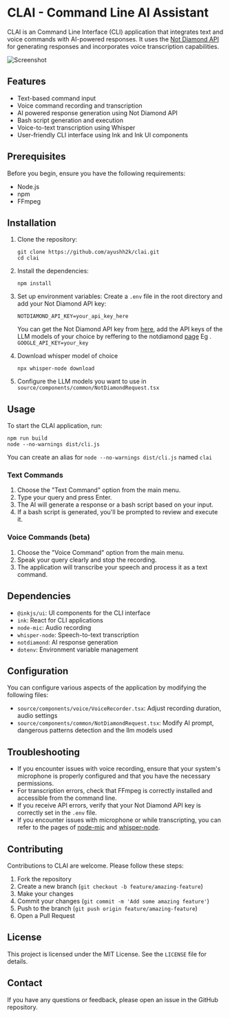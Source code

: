 # CLAI - Command Line AI Assistant

CLAI is an Command Line Interface (CLI) application that integrates text and voice commands with AI-powered responses. It uses the [Not Diamond API](https://www.notdiamond.ai/) for generating responses and incorporates voice transcription capabilities.

![Screenshot](assets/clai.gif)

## Features

- Text-based command input
- Voice command recording and transcription
- AI powered response generation using Not Diamond API
- Bash script generation and execution
- Voice-to-text transcription using Whisper
- User-friendly CLI interface using Ink and Ink UI components

## Prerequisites

Before you begin, ensure you have the following requirements:

- Node.js
- npm
- FFmpeg

## Installation

1. Clone the repository:
   ```
   git clone https://github.com/ayushh2k/clai.git
   cd clai
   ```

2. Install the dependencies:
   ```
   npm install
   ```

3. Set up environment variables:
   Create a `.env` file in the root directory and add your Not Diamond API key:
   ```
   NOTDIAMOND_API_KEY=your_api_key_here
   ```
   You can get the Not Diamond API key from [here](https://app.notdiamond.ai), add the API keys of the LLM models of your choice by reffering to the notdiamond [page](https://docs.notdiamond.ai/docs/llm-models#defining-additional-model-configurations)
   Eg . `GOOGLE_API_KEY=your_key`
4.  Download whisper model of choice

    ```
    npx whisper-node download
    ```
5. Configure the LLM models you want to use in `source/components/common/NotDiamondRequest.tsx`

## Usage

To start the CLAI application, run:

```
npm run build
node --no-warnings dist/cli.js
```
You can create an alias for `node --no-warnings dist/cli.js` named `clai`

### Text Commands

1. Choose the "Text Command" option from the main menu.
2. Type your query and press Enter.
3. The AI will generate a response or a bash script based on your input.
4. If a bash script is generated, you'll be prompted to review and execute it.

### Voice Commands (beta)

1. Choose the "Voice Command" option from the main menu.
2. Speak your query clearly and stop the recording.
3. The application will transcribe your speech and process it as a text command.

## Dependencies

- `@inkjs/ui`: UI components for the CLI interface
- `ink`: React for CLI applications
- `node-mic`: Audio recording
- `whisper-node`: Speech-to-text transcription
- `notdiamond`: AI response generation
- `dotenv`: Environment variable management

## Configuration

You can configure various aspects of the application by modifying the following files:

- `source/components/voice/VoiceRecorder.tsx`: Adjust recording duration, audio settings
- `source/components/common/NotDiamondRequest.tsx`: Modify AI prompt, dangerous patterns detection and the llm models used

## Troubleshooting

- If you encounter issues with voice recording, ensure that your system's microphone is properly configured and that you have the necessary permissions.
- For transcription errors, check that FFmpeg is correctly installed and accessible from the command line.
- If you receive API errors, verify that your Not Diamond API key is correctly set in the `.env` file.
- If you encounter issues with microphone or while transcripting, you can refer to the pages of [node-mic](https://www.npmjs.com/package/node-mic) and [whisper-node](https://www.npmjs.com/package/whisper-node).

## Contributing

Contributions to CLAI are welcome. Please follow these steps:

1. Fork the repository
2. Create a new branch (`git checkout -b feature/amazing-feature`)
3. Make your changes
4. Commit your changes (`git commit -m 'Add some amazing feature'`)
5. Push to the branch (`git push origin feature/amazing-feature`)
6. Open a Pull Request

## License

This project is licensed under the MIT License. See the `LICENSE` file for details.

## Contact

If you have any questions or feedback, please open an issue in the GitHub repository.

